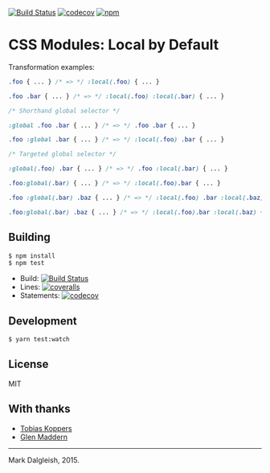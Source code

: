 [![Build Status][ci-img]][ci] [![codecov][codecov-img]][codecov] [![npm][npm-img]][npm]

# CSS Modules: Local by Default

Transformation examples:

<!-- prettier-ignore-start -->

```css
.foo { ... } /* => */ :local(.foo) { ... }

.foo .bar { ... } /* => */ :local(.foo) :local(.bar) { ... }

/* Shorthand global selector */

:global .foo .bar { ... } /* => */ .foo .bar { ... }

.foo :global .bar { ... } /* => */ :local(.foo) .bar { ... }

/* Targeted global selector */

:global(.foo) .bar { ... } /* => */ .foo :local(.bar) { ... }

.foo:global(.bar) { ... } /* => */ :local(.foo).bar { ... }

.foo :global(.bar) .baz { ... } /* => */ :local(.foo) .bar :local(.baz) { ... }

.foo:global(.bar) .baz { ... } /* => */ :local(.foo).bar :local(.baz) { ... }
```

<!-- prettier-ignore-end -->

## Building

```bash
$ npm install
$ npm test
```

- Build: [![Build Status][ci-img]][ci]
- Lines: [![coveralls][coveralls-img]][coveralls]
- Statements: [![codecov][codecov-img]][codecov]

## Development

```bash
$ yarn test:watch
```

## License

MIT

## With thanks

- [Tobias Koppers](https://github.com/sokra)
- [Glen Maddern](https://github.com/geelen)

---

Mark Dalgleish, 2015.

[ci-img]: https://img.shields.io/travis/css-modules/postcss-modules-local-by-default/master.svg?style=flat-square

[ci]: https://travis-ci.org/css-modules/postcss-modules-local-by-default

[npm-img]: https://img.shields.io/npm/v/postcss-modules-local-by-default.svg?style=flat-square

[npm]: https://www.npmjs.com/package/postcss-modules-local-by-default

[coveralls-img]: https://img.shields.io/coveralls/css-modules/postcss-modules-local-by-default/master.svg?style=flat-square

[coveralls]: https://coveralls.io/r/css-modules/postcss-modules-local-by-default?branch=master

[codecov-img]: https://img.shields.io/codecov/c/github/css-modules/postcss-modules-local-by-default/master.svg?style=flat-square

[codecov]: https://codecov.io/github/css-modules/postcss-modules-local-by-default?branch=master
